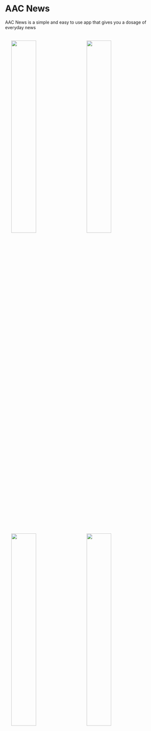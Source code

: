 # AAC News

AAC News is a simple and easy to use app that gives you a dosage of everyday news

<img width="40%" src="https://cloud.githubusercontent.com/assets/10010065/17643452/6aac5dc8-6188-11e6-99c7-220c7465b1a2.png" style="margin:20px 20px"/>
<img width="40%" src="https://cloud.githubusercontent.com/assets/10010065/17643451/6aa67764-6188-11e6-9ee0-f51b84741d02.png" style="margin:20px 20px"/>
<img width="40%" src="https://cloud.githubusercontent.com/assets/10010065/17643450/6aa374a6-6188-11e6-8b50-1ee9aa4b4548.png" style="margin:20px 20px"/>
<img width="40%" src="https://cloud.githubusercontent.com/assets/10010065/17643453/6aaf63ba-6188-11e6-8909-3528243c179b.png" style="margin:20px 20px"/>


